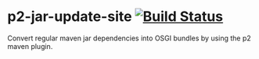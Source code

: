p2-jar-update-site [![Build Status](https://travis-ci.org/vanpeerdevelopment/p2-jar-update-site.svg?branch=master)](https://travis-ci.org/vanpeerdevelopment/p2-jar-update-site)
==================

Convert regular maven jar dependencies into OSGI bundles by using the p2 maven plugin.

